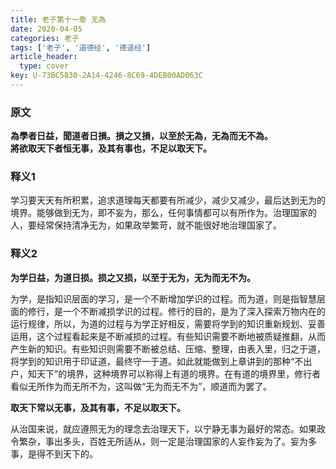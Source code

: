 ```yaml
---
title: 老子第十一章 无為
date: 2020-04-05
categories: 老子
tags: ['老子', '道德经', '德道经']
article_header:
  type: cover
key: U-73BC5830-2A14-4246-8C69-4DEB00AD063C
---
```


### 原文

**為學者日益，聞道者日損。損之又損，以至於无為，无為而无不為。**  
**將欲取天下者恒无事，及其有事也，不足以取天下。**

<!--more-->

### 释义1

学习要天天有所积累，追求道理每天都要有所减少，减少又减少，最后达到无为的境界。能够做到无为，即不妄为，那么，任何事情都可以有所作为。治理国家的人，要经常保持清净无为，如果政举繁苛，就不能很好地治理国家了。

### 释义2

**为学日益，为道日损。损之又损，以至于无为，无为而无不为。**

为学，是指知识层面的学习，是一个不断增加学识的过程。而为道，则是指智慧层面的修行，是一个不断减损学识的过程。修行的目的，是为了深入探索万物内在的运行规律，所以，为道的过程与为学正好相反，需要将学到的知识重新规划、妥善运用，这个过程看起来是不断减损的过程。有些知识需要不断地被质疑推翻，从而产生新的知识。有些知识则需要不断被总结、压缩、整理，由表入里，归之于道，将学到的知识用于印证道，最终守一于道。如此就能做到上章讲到的那种“不出户，知天下”的境界，这种境界可以称得上有道的境界。在有道的境界里，修行者看似无所作为而无所不为，这叫做“无为而无不为”，顺道而为罢了。

**取天下常以无事，及其有事，不足以取天下。**

从治国来说，就应遵照无为的理念去治理天下，以宁静无事为最好的常态。如果政令繁杂，事出多头，百姓无所适从，则一定是治理国家的人妄作妄为了。妄为多事，是得不到天下的。

